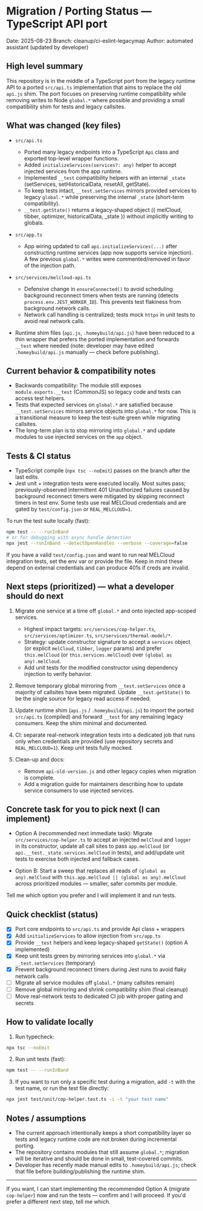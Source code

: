 # Migration / Porting Status — TypeScript API port

Date: 2025-08-23
Branch: cleanup/ci-eslint-legacymap
Author: automated assistant (updated by developer)

## High level summary

This repository is in the middle of a TypeScript port from the legacy runtime API to a ported `src/api.ts` implementation that aims to replace the old `api.js` shim.
The port focuses on preserving runtime compatibility while removing writes to Node `global.*` where possible and providing a small compatibility shim for tests and legacy callsites.

## What was changed (key files)

- `src/api.ts`
  - Ported many legacy endpoints into a TypeScript `Api` class and exported top-level wrapper functions.
  - Added `initializeServices(services?: any)` helper to accept injected services from the app runtime.
  - Implemented `__test` compatibility helpers with an internal `_state` (setServices, setHistoricalData, resetAll, getState).
  - To keep tests intact, `__test.setServices` mirrors provided services to legacy `global.*` while preserving the internal `_state` (short-term compatibility).
  - `__test.getState()` returns a legacy-shaped object ({ melCloud, tibber, optimizer, historicalData, _state }) without implicitly writing to globals.

- `src/app.ts`
  - App wiring updated to call `api.initializeServices(...)` after constructing runtime services (app now supports service injection). A few previous `global.*` writes were commented/removed in favor of the injection path.

- `src/services/melcloud-api.ts`
  - Defensive change in `ensureConnected()` to avoid scheduling background reconnect timers when tests are running (detects `process.env.JEST_WORKER_ID`). This prevents test flakiness from background network calls.
  - Network call handling is centralized; tests mock `https` in unit tests to avoid real network calls.

- Runtime shim files (`api.js`, `.homeybuild/api.js`) have been reduced to a thin wrapper that prefers the ported implementation and forwards `__test` where needed (note: developer may have edited `.homeybuild/api.js` manually — check before publishing).

## Current behavior & compatibility notes

- Backwards compatibility: The module still exposes `module.exports.__test` (CommonJS) so legacy code and tests can access test helpers.
- Tests that expected services on `global.*` are satisfied because `__test.setServices` mirrors service objects into `global.*` for now. This is a transitional measure to keep the test-suite green while migrating callsites.
- The long-term plan is to stop mirroring into `global.*` and update modules to use injected services on the `app` object.

## Tests & CI status

- TypeScript compile (`npx tsc --noEmit`) passes on the branch after the last edits.
- Jest unit + integration tests were executed locally. Most suites pass; previously-observed intermittent 401 Unauthorized failures caused by background reconnect timers were mitigated by skipping reconnect timers in test env. Some tests use real MELCloud credentials and are gated by `test/config.json` or `REAL_MELCLOUD=1`.

To run the test suite locally (fast):

```bash
npm test -- --runInBand
# or for debugging with async handle detection
npx jest --runInBand --detectOpenHandles --verbose --coverage=false
```

If you have a valid `test/config.json` and want to run real MELCloud integration tests, set the env var or provide the file. Keep in mind these depend on external credentials and can produce 401s if creds are invalid.

## Next steps (prioritized) — what a developer should do next

1. Migrate one service at a time off `global.*` and onto injected app-scoped services.
   - Highest impact targets: `src/services/cop-helper.ts`, `src/services/optimizer.ts`, `src/services/thermal-model/*`.
   - Strategy: update constructor signature to accept a `services` object (or explicit `melCloud`, `tibber`, `logger` params) and prefer `this.melCloud` (or `this.services.melCloud`) over `(global as any).melCloud`.
   - Add unit tests for the modified constructor using dependency injection to verify behavior.

2. Remove temporary global mirroring from `__test.setServices` once a majority of callsites have been migrated. Update `__test.getState()` to be the single source for legacy read access if needed.

3. Update runtime shim (`api.js` / `.homeybuild/api.js`) to import the ported `src/api.ts` (compiled) and forward `__test` for any remaining legacy consumers. Keep the shim minimal and documented.

4. CI: separate real-network integration tests into a dedicated job that runs only when credentials are provided (use repository secrets and `REAL_MELCLOUD=1`). Keep unit tests fully mocked.

5. Clean-up and docs:
   - Remove `api-old-version.js` and other legacy copies when migration is complete.
   - Add a migration guide for maintainers describing how to update service consumers to use injected services.

## Concrete task for you to pick next (I can implement)

- Option A (recommended next immediate task): Migrate `src/services/cop-helper.ts` to accept an injected `melCloud` and `logger` in its constructor, update all call sites to pass `app.melCloud` (or `api.__test._state.services.melCloud` in tests), and add/update unit tests to exercise both injected and fallback cases.

- Option B: Start a sweep that replaces all reads of `(global as any).melCloud` with `this.app.melCloud || (global as any).melCloud` across prioritized modules — smaller, safer commits per module.

Tell me which option you prefer and I will implement it and run tests.

## Quick checklist (status)

- [x] Port core endpoints to `src/api.ts` and provide Api class + wrappers
- [x] Add `initializeServices` to allow injection from `src/app.ts`
- [x] Provide `__test` helpers and keep legacy-shaped `getState()` (option A implemented)
- [x] Keep unit tests green by mirroring services into `global.*` via `__test.setServices` (temporary)
- [x] Prevent background reconnect timers during Jest runs to avoid flaky network calls
- [ ] Migrate all service modules off `global.*` (many callsites remain)
- [ ] Remove global mirroring and shrink compatibility shim (final cleanup)
- [ ] Move real-network tests to dedicated CI job with proper gating and secrets

## How to validate locally

1. Run typecheck:

```bash
npx tsc --noEmit
```

2. Run unit tests (fast):

```bash
npm test -- --runInBand
```

3. If you want to run only a specific test during a migration, add `-t` with the test name, or run the test file directly:

```bash
npx jest test/unit/cop-helper.test.ts -i -t "your test name"
```

## Notes / assumptions

- The current approach intentionally keeps a short compatibility layer so tests and legacy runtime code are not broken during incremental porting.
- The repository contains modules that still assume `global.*`; migration will be iterative and should be done in small, test-covered commits.
- Developer has recently made manual edits to `.homeybuild/api.js`; check that file before building/publishing the runtime shim.

---
If you want, I can start implementing the recommended Option A (migrate `cop-helper`) now and run the tests — confirm and I will proceed. If you'd prefer a different next step, tell me which.
